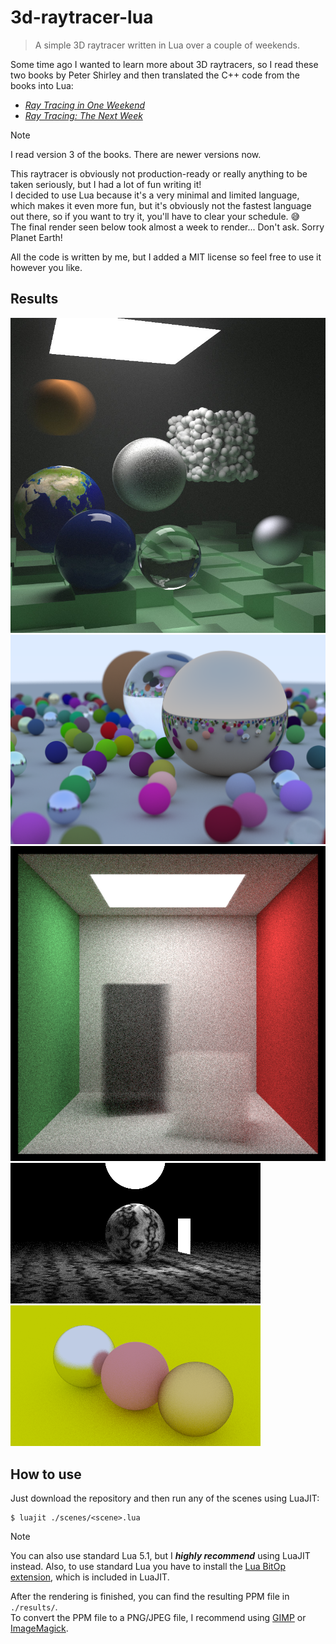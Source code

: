 # 3d-raytracer-lua

> A simple 3D raytracer written in Lua over a couple of weekends.

Some time ago I wanted to learn more about 3D raytracers, so I read these two books by Peter Shirley and then translated the C++ code from the books into Lua:
- [_Ray Tracing in One Weekend_](https://raytracing.github.io/v3/books/RayTracingInOneWeekend.html)
- [_Ray Tracing: The Next Week_](https://raytracing.github.io/v3/books/RayTracingTheNextWeek.html)

> [!NOTE]
> I read version 3 of the books. There are newer versions now.

This raytracer is obviously not production-ready or really anything to be taken seriously, but I had a lot of fun writing it!  
I decided to use Lua because it's a very minimal and limited language, which makes it even more fun, but it's obviously not the fastest language out there, so if you want to try it, you'll have to clear your schedule. 😅  
The final render seen below took almost a week to render... Don't ask. Sorry Planet Earth!

All the code is written by me, but I added a MIT license so feel free to use it however you like.


## Results

![Result - Final](./results/final-full.jpg)
![Result - Random](./results/random-full.png)
![Result - Cornell Box Smoke](./results/cornell_box_smoke.png)
![Result - Simple Light](./results/simple_light.png)
![Result - Three Spheres](./results/three_spheres.png)


## How to use

Just download the repository and then run any of the scenes using LuaJIT:
```shell
$ luajit ./scenes/<scene>.lua
```
> [!NOTE]
> You can also use standard Lua 5.1, but I _**highly recommend**_ using LuaJIT instead.
> Also, to use standard Lua you have to install the [Lua BitOp extension](https://bitop.luajit.org/), which is included in LuaJIT.

After the rendering is finished, you can find the resulting PPM file in `./results/`.  
To convert the PPM file to a PNG/JPEG file, I recommend using [GIMP](https://www.gimp.org/) or [ImageMagick](https://imagemagick.org/).
